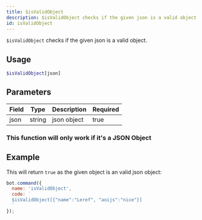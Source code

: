 ```yaml
---
title: $isValidObject 
description: $isValidObject checks if the given json is a valid object.
id: isValidObject
---
```


`$isValidObject` checks if the given json is a valid object.

## Usage

```php
$isValidObject[json]
```

## Parameters 


| Field | Type   | Description | Required |
| ----- | ------ | ----------- | -------- |
| json  | string | json object | true      |

### This function will only work if it's a JSON Object

## Example

This will return `true` as the given object is an valid json object:

```javascript
bot.command({
  name: 'isValidObject',
  code: `
  $isValidObject[{"name":"Leref", "aoijs":"nice"}]
  `
});
```
